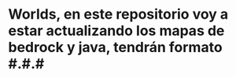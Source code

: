 # Worlds, en este repositorio voy a estar actualizando los mapas de bedrock y java, tendrán formato #.#.# 

